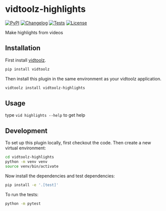 # vidtoolz-highlights

[![PyPI](https://img.shields.io/pypi/v/vidtoolz-highlights.svg)](https://pypi.org/project/vidtoolz-highlights/)
[![Changelog](https://img.shields.io/github/v/release/sukhbinder/vidtoolz-highlights?include_prereleases&label=changelog)](https://github.com/sukhbinder/vidtoolz-highlights/releases)
[![Tests](https://github.com/sukhbinder/vidtoolz-highlights/workflows/Test/badge.svg)](https://github.com/sukhbinder/vidtoolz-highlights/actions?query=workflow%3ATest)
[![License](https://img.shields.io/badge/license-Apache%202.0-blue.svg)](https://github.com/sukhbinder/vidtoolz-highlights/blob/main/LICENSE)

Make highlights from videos

## Installation

First install [vidtoolz](https://github.com/sukhbinder/vidtoolz).

```bash
pip install vidtoolz
```

Then install this plugin in the same environment as your vidtoolz application.

```bash
vidtoolz install vidtoolz-highlights
```
## Usage

type ``vid highlights --help`` to get help



## Development

To set up this plugin locally, first checkout the code. Then create a new virtual environment:
```bash
cd vidtoolz-highlights
python -m venv venv
source venv/bin/activate
```
Now install the dependencies and test dependencies:
```bash
pip install -e '.[test]'
```
To run the tests:
```bash
python -m pytest
```
